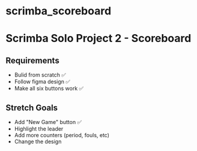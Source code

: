 # scrimba_scoreboard
<h1>Scrimba Solo Project 2 - Scoreboard</h1>

<h2>Requirements</h2>
<ul> 
    <li>Bulid from scratch ✅</li> 
    <li>Follow figma design ✅</li> 
    <li>Make all six buttons work ✅</li>
</ul> 

<h2>Stretch Goals</h2>
<ul> 
    <li>Add "New Game" button ✅</li> 
    <li>Highlight the leader</li> 
    <li>Add more counters (period, fouls, etc)</li> 
    <li>Change the design</li>
</ul>
